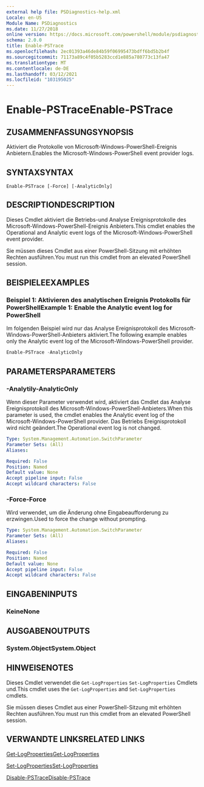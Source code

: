 ```yaml
---
external help file: PSDiagnostics-help.xml
Locale: en-US
Module Name: PSDiagnostics
ms.date: 11/27/2018
online version: https://docs.microsoft.com/powershell/module/psdiagnostics/enable-pstrace?view=powershell-5.1&WT.mc_id=ps-gethelp
schema: 2.0.0
title: Enable-PSTrace
ms.openlocfilehash: 2ec01393a46de84b59f06995473bdff6bd5b2b4f
ms.sourcegitcommit: 71173a89c4f05b5283ccd1e885a780773c13fa47
ms.translationtype: MT
ms.contentlocale: de-DE
ms.lasthandoff: 03/12/2021
ms.locfileid: "103195025"
---
```

# <span data-ttu-id="a5177-102">Enable-PSTrace</span><span class="sxs-lookup"><span data-stu-id="a5177-102">Enable-PSTrace</span></span>

## <span data-ttu-id="a5177-103">ZUSAMMENFASSUNG</span><span class="sxs-lookup"><span data-stu-id="a5177-103">SYNOPSIS</span></span>
<span data-ttu-id="a5177-104">Aktiviert die Protokolle von Microsoft-Windows-PowerShell-Ereignis Anbietern.</span><span class="sxs-lookup"><span data-stu-id="a5177-104">Enables the Microsoft-Windows-PowerShell event provider logs.</span></span>

## <span data-ttu-id="a5177-105">SYNTAX</span><span class="sxs-lookup"><span data-stu-id="a5177-105">SYNTAX</span></span>

```
Enable-PSTrace [-Force] [-AnalyticOnly]
```

## <span data-ttu-id="a5177-106">DESCRIPTION</span><span class="sxs-lookup"><span data-stu-id="a5177-106">DESCRIPTION</span></span>

<span data-ttu-id="a5177-107">Dieses Cmdlet aktiviert die Betriebs-und Analyse Ereignisprotokolle des Microsoft-Windows-PowerShell-Ereignis Anbieters.</span><span class="sxs-lookup"><span data-stu-id="a5177-107">This cmdlet enables the Operational and Analytic event logs of the Microsoft-Windows-PowerShell event provider.</span></span>

<span data-ttu-id="a5177-108">Sie müssen dieses Cmdlet aus einer PowerShell-Sitzung mit erhöhten Rechten ausführen.</span><span class="sxs-lookup"><span data-stu-id="a5177-108">You must run this cmdlet from an elevated PowerShell session.</span></span>

## <span data-ttu-id="a5177-109">BEISPIELE</span><span class="sxs-lookup"><span data-stu-id="a5177-109">EXAMPLES</span></span>

### <span data-ttu-id="a5177-110">Beispiel 1: Aktivieren des analytischen Ereignis Protokolls für PowerShell</span><span class="sxs-lookup"><span data-stu-id="a5177-110">Example 1: Enable the Analytic event log for PowerShell</span></span>

<span data-ttu-id="a5177-111">Im folgenden Beispiel wird nur das Analyse Ereignisprotokoll des Microsoft-Windows-PowerShell-Anbieters aktiviert.</span><span class="sxs-lookup"><span data-stu-id="a5177-111">The following example enables only the Analytic event log of the Microsoft-Windows-PowerShell provider.</span></span>

```powershell
Enable-PSTrace -AnalyticOnly
```

## <span data-ttu-id="a5177-112">PARAMETERS</span><span class="sxs-lookup"><span data-stu-id="a5177-112">PARAMETERS</span></span>

### <span data-ttu-id="a5177-113">-Analytily</span><span class="sxs-lookup"><span data-stu-id="a5177-113">-AnalyticOnly</span></span>

<span data-ttu-id="a5177-114">Wenn dieser Parameter verwendet wird, aktiviert das Cmdlet das Analyse Ereignisprotokoll des Microsoft-Windows-PowerShell-Anbieters.</span><span class="sxs-lookup"><span data-stu-id="a5177-114">When this parameter is used, the cmdlet enables the Analytic event log of the Microsoft-Windows-PowerShell provider.</span></span> <span data-ttu-id="a5177-115">Das Betriebs Ereignisprotokoll wird nicht geändert.</span><span class="sxs-lookup"><span data-stu-id="a5177-115">The Operational event log is not changed.</span></span>

```yaml
Type: System.Management.Automation.SwitchParameter
Parameter Sets: (All)
Aliases:

Required: False
Position: Named
Default value: None
Accept pipeline input: False
Accept wildcard characters: False
```

### <span data-ttu-id="a5177-116">-Force</span><span class="sxs-lookup"><span data-stu-id="a5177-116">-Force</span></span>

<span data-ttu-id="a5177-117">Wird verwendet, um die Änderung ohne Eingabeaufforderung zu erzwingen.</span><span class="sxs-lookup"><span data-stu-id="a5177-117">Used to force the change without prompting.</span></span>

```yaml
Type: System.Management.Automation.SwitchParameter
Parameter Sets: (All)
Aliases:

Required: False
Position: Named
Default value: None
Accept pipeline input: False
Accept wildcard characters: False
```

## <span data-ttu-id="a5177-118">EINGABEN</span><span class="sxs-lookup"><span data-stu-id="a5177-118">INPUTS</span></span>

### <span data-ttu-id="a5177-119">Keine</span><span class="sxs-lookup"><span data-stu-id="a5177-119">None</span></span>

## <span data-ttu-id="a5177-120">AUSGABEN</span><span class="sxs-lookup"><span data-stu-id="a5177-120">OUTPUTS</span></span>

### <span data-ttu-id="a5177-121">System.Object</span><span class="sxs-lookup"><span data-stu-id="a5177-121">System.Object</span></span>

## <span data-ttu-id="a5177-122">HINWEISE</span><span class="sxs-lookup"><span data-stu-id="a5177-122">NOTES</span></span>

<span data-ttu-id="a5177-123">Dieses Cmdlet verwendet die `Get-LogProperties` `Set-LogProperties` Cmdlets und.</span><span class="sxs-lookup"><span data-stu-id="a5177-123">This cmdlet uses the `Get-LogProperties` and `Set-LogProperties` cmdlets.</span></span>

<span data-ttu-id="a5177-124">Sie müssen dieses Cmdlet aus einer PowerShell-Sitzung mit erhöhten Rechten ausführen.</span><span class="sxs-lookup"><span data-stu-id="a5177-124">You must run this cmdlet from an elevated PowerShell session.</span></span>

## <span data-ttu-id="a5177-125">VERWANDTE LINKS</span><span class="sxs-lookup"><span data-stu-id="a5177-125">RELATED LINKS</span></span>

[<span data-ttu-id="a5177-126">Get-LogProperties</span><span class="sxs-lookup"><span data-stu-id="a5177-126">Get-LogProperties</span></span>](Get-LogProperties.md)

[<span data-ttu-id="a5177-127">Set-LogProperties</span><span class="sxs-lookup"><span data-stu-id="a5177-127">Set-LogProperties</span></span>](Set-LogProperties.md)

[<span data-ttu-id="a5177-128">Disable-PSTrace</span><span class="sxs-lookup"><span data-stu-id="a5177-128">Disable-PSTrace</span></span>](Disable-PSTrace.md)
